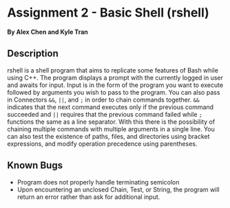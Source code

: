 # Assignment 2 - Basic Shell (rshell)

**By Alex Chen and Kyle Tran**

## Description
rshell is a shell program that aims to replicate some features of Bash while using C++. The program displays a prompt with the currently logged in user and awaits for input. Input is in the form of the program you want to execute followed by arguments you wish to pass to the program. You can also pass in Connectors `&&`, `||`, and `;` in order to chain commands together. `&&` indicates that the next command executes only if the previous command succeeded and `||` requires that the previous command failed while `;` functions the same as a line separator. With this there is the possibility of chaining multiple commands with multiple arguments in a single line. You can also test the existence of paths, files, and directories using bracket expressions, and modify operation precedence using parentheses.

## Known Bugs
- Program does not properly handle terminating semicolon
- Upon encountering an unclosed Chain, Test, or String, the program will return an error rather than ask for additional input.
